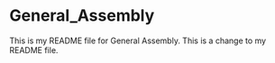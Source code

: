 # General_Assembly
This is my README file for General Assembly.
This is a change to my README file.
